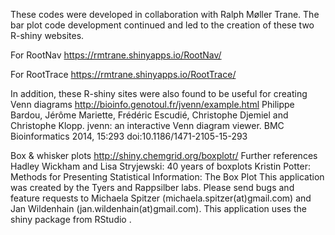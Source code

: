 These codes were developed in collaboration with Ralph Møller Trane.
The bar plot code development continued and led to the creation of these two R-shiny websites.

For RootNav
https://rmtrane.shinyapps.io/RootNav/

For RootTrace
https://rmtrane.shinyapps.io/RootTrace/

In addition, these R-shiny sites were also found to be useful for creating Venn diagrams 
http://bioinfo.genotoul.fr/jvenn/example.html
Philippe Bardou, Jérôme Mariette, Frédéric Escudié, Christophe Djemiel and Christophe Klopp. jvenn: an interactive Venn diagram viewer. BMC Bioinformatics 2014, 15:293 doi:10.1186/1471-2105-15-293 


Box & whisker plots
http://shiny.chemgrid.org/boxplotr/
Further references
Hadley Wickham and Lisa Stryjewski: 40 years of boxplots
Kristin Potter: Methods for Presenting Statistical Information: The Box Plot
This application was created by the Tyers and Rappsilber labs. Please send bugs and feature requests to Michaela Spitzer (michaela.spitzer(at)gmail.com) and Jan Wildenhain (jan.wildenhain(at)gmail.com). This application uses the shiny package from RStudio . 

